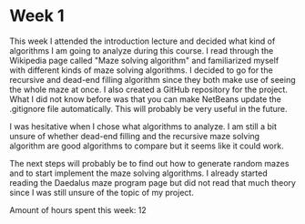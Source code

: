 # Week 1
This week I attended the introduction lecture and decided what kind of algorithms I am going to analyze during this course. I read through the Wikipedia page called "Maze solving algorithm" and familiarized myself with different kinds of maze solving algorithms. I decided to go for the recursive and dead-end filling algorithm since they both make use of seeing the whole maze at once. I also created a GitHub repository for the project. What I did not know before was that you can make NetBeans update the .gitignore file automatically. This will probably be very useful in the future.

I was hesitative when I chose what algorithms to analyze. I am still a bit unsure of whether dead-end filling and the recursive maze solving algorithm are good algorithms to compare but it seems like it could work.

The next steps will probably be to find out how to generate random mazes and to start implement the maze solving algorithms. I already started reading the Daedalus maze program page but did not read that much theory since I was still unsure of the topic of my project.

Amount of hours spent this week: 12
